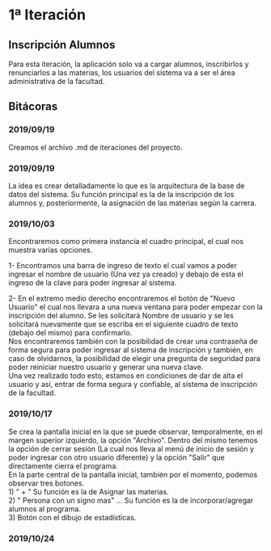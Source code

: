 # 1ª Iteración

## Inscripción Alumnos

Para esta iteración, la aplicación solo va a cargar alumnos, inscribirlos y renunciarlos a las materias, los usuarios del sistema va a ser el área administrativa de la facultad.

## Bitácoras

### 2019/09/19

Creamos el archivo .md de iteraciones del proyecto.

### 2019/09/19

La idea es crear detalladamente lo que es la arquitectura de la base de datos del sistema. Su función principal es la de la inscripción de los alumnos y, posteriormente, la asignación de las materias según la carrera.



### 2019/10/03

Encontraremos como primera instancia el cuadro principal, el cual nos muestra varias opciones.

1- Encontramos una barra de ingreso de texto el cual vamos a poder ingresar el nombre de usuario \(Una vez ya creado\) y debajo de esta el ingreso de la clave para poder ingresar al sistema.

2- En el extremo medio derecho encontraremos el botón de "Nuevo Usuario" el cual nos llevara a una nueva ventana para poder empezar con la inscripción del alumno. Se les solicitará Nombre de usuario y se les solicitará nuevamente que se escriba en el siguiente cuadro de texto \(debajo del mismo\) para confirmarlo.  
Nos encontraremos también con la posibilidad de crear una contraseña de forma segura para poder ingresar al sistema de inscripción y también, en caso de olvidarnos, la posibilidad de elegir una pregunta de seguridad para poder reiniciar nuestro usuario y generar una nueva clave.  
Una vez realizado todo esto, estamos en condiciones de dar de alta el usuario y así, entrar de forma segura y confiable, al sistema de inscripción de la facultad.

### 2019/10/17

Se crea la pantalla inicial en la que se puede observar, temporalmente, en el margen superior izquierdo,  la opción "Archivo". Dentro del mismo tenemos la opción de cerrar sesión \(La cual nos lleva al menú de inicio de sesión y poder ingresar con otro usuario diferente\) y la opción "Salir" que directamente cierra el programa.  
En la parte central de la pantalla inicial, también por el momento, podemos observar tres botones.   
1\) " + " Su función es la de Asignar las materias.  
2\) " Persona con un signo mas" ... Su función es la de incorporar/agregar alumnos al programa.  
3\) Botón con el dibujo de estadísticas.

### 2019/10/24

 

